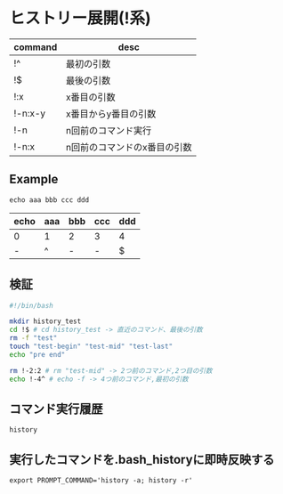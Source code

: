 # ヒストリー展開(!系)

command|desc
-|-
!^|最初の引数
!$|最後の引数
!:x|x番目の引数
!-n:x-y|x番目からy番目の引数
!-n|n回前のコマンド実行
!-n:x|n回前のコマンドのx番目の引数

## Example

`echo aaa bbb ccc ddd`

echo|aaa|bbb|ccc|ddd
-|-|-|-|-
0|1|2|3|4
-|^|-|-|$

## 検証

```bash
#!/bin/bash

mkdir history_test
cd !$ # cd history_test -> 直近のコマンド、最後の引数
rm -f "test"
touch "test-begin" "test-mid" "test-last"
echo "pre end"

rm !-2:2 # rm "test-mid" -> 2つ前のコマンド,2つ目の引数
echo !-4^ # echo -f -> 4つ前のコマンド,最初の引数
```

## コマンド実行履歴

`history`

## 実行したコマンドを.bash_historyに即時反映する

`export PROMPT_COMMAND='history -a; history -r'`
